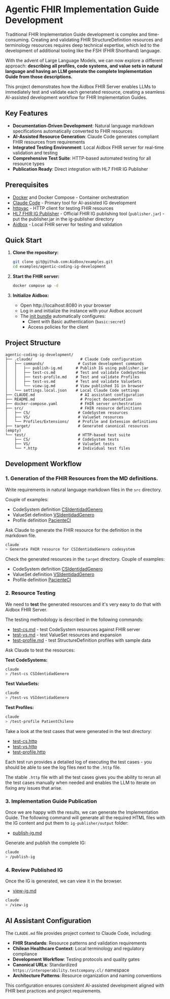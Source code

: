 # Agentic FHIR Implementation Guide Development

Traditional FHIR Implementation Guide development is complex and time-consuming. Creating and validating FHIR StructureDefinition resources and terminology resources requires deep technical expertise, which led to the development of additional tooling like the FSH (FHIR Shorthand) language.

With the advent of Large Language Models, we can now explore a different approach: **describing all profiles, code systems, and value sets in natural language and having an LLM generate the complete Implementation Guide from those descriptions.**

This project demonstrates how the Aidbox FHIR Server enables LLMs to immediately test and validate each generated resource, creating a seamless AI-assisted development workflow for FHIR Implementation Guides.


## Key Features

- **Documentation-Driven Development**: Natural language markdown specifications automatically converted to FHIR resources
- **AI-Assisted Resource Generation**: Claude Code generates compliant FHIR resources from requirements
- **Integrated Testing Environment**: Local Aidbox FHIR server for real-time validation and testing
- **Comprehensive Test Suite**: HTTP-based automated testing for all resource types
- **Publication Ready**: Direct integration with HL7 FHIR IG Publisher


## Prerequisites

- [Docker](https://www.docker.com/) and Docker Compose - Container orchestration
- [Claude Code](https://docs.anthropic.com/en/docs/claude-code/setup) - Primary tool for AI-assisted IG development  
- [httpyac](https://httpyac.github.io/) - HTTP client for testing FHIR resources
- [HL7 FHIR IG Publisher](https://confluence.hl7.org/spaces/FHIR/pages/175618322/IG+Publisher+CLI) - Official FHIR IG publishing tool (`publisher.jar`) - put the publisher.jar in the ig-publisher directory
- [Aidbox](https://www.health-samurai.io/docs/aidbox/getting-started/run-aidbox-locally) - Local FHIR server for testing and validation

## Quick Start

1. **Clone the repository:**
   ```bash
   git clone git@github.com:Aidbox/examples.git 
   cd examples/agentic-coding-ig-development
   ```

2. **Start the FHIR server:**
   ```bash
   docker compose up -d
   ```

3. **Initialize Aidbox:**
   - Open http://localhost:8080 in your browser
   - Log in and initialize the instance with your Aidbox account
   - The [init bundle](https://www.health-samurai.io/docs/aidbox/configuration/init-bundle) automatically configures:
     - Client with Basic authentication (`basic:secret`)
     - Access policies for the client
## Project Structure

```
agentic-coding-ig-development/
├── .claude/                     # Claude Code configuration
│   ├── commands/               # Custom development commands
│   │   ├── publish-ig.md      # Publish IG using publisher.jar
│   │   ├── test-cs.md         # Test and validate CodeSystems
│   │   ├── test-profile.md    # Test and validate Profiles
│   │   ├── test-vs.md         # Test and validate ValueSets
│   │   └── view-ig.md         # View published IG in browser
│   └── settings.local.json    # Local Claude Code settings
├── CLAUDE.md                    # AI assistant configuration
├── README.md                    # Project documentation  
├── docker-compose.yaml          # FHIR server orchestration
├── src/                         # FHIR resource definitions
│   ├── CS/                     # CodeSystem resources
│   ├── VS/                     # ValueSet resources
│   └── Profiles/Extensions/    # Profile and Extension definitions
├── target/                     # Generated canonical resources (empty)
└── test/                       # HTTP-based test suite
    ├── CS/                     # CodeSystem tests
    ├── VS/                     # ValueSet tests
    └── *.http                  # Individual test files
```

## Development Workflow

### 1. Generation of the FHIR Resources from the MD definitions.

Write requirements in natural language markdown files in the `src` directory.

Couple of examples: 
- CodeSystem definition [CSIdentidadGenero](src/CS/CSIdentidadGenero.MD)
- ValueSet definition [VSIdentidadGenero](src/VS/VSIdentidadGenero.MD)
- Profile definition [PacienteCl](src/Profiles/Resources/PacienteCl.MD)

Ask Claude to generate the FHIR resource for the definition in the markdown file.


```bash
claude  
> Generate FHIR resource for CSIdentidadGenero codesystem
```

Check the generated resources in the `target` directory.
Couple of examples: 
- CodeSystem definition [CSIdentidadGenero](target/CS/CSIdentidadGenero.json)
- ValueSet definition [VSIdentidadGenero](target/VS/VSIdentidadGenero.json)
- Profile definition [PacienteCl](target/Profiles/PacienteCl.json)


### 2. Resource Testing  
We need to **test** the generated resources and it's very easy to do that with Aidbox FHIR Server.

The testing methodology is described in the following commands:

- [test-cs.md](.claude/commands/test-cs.md) - test CodeSystem resources against FHIR server
- [test-vs.md](.claude/commands/test-vs.md) - test ValueSet resources and expansion
- [test-profile.md](.claude/commands/test-profile.md) - test StructureDefinition profiles with sample data

Ask Claude to test the resources:

**Test CodeSystems:**
```bash
claude
> /test-cs CSIdentidadGenero
```

**Test ValueSets:**
```bash
claude  
> /test-vs VSIdentidadGenero
```

**Test Profiles:**
```bash
claude
> /test-profile PatientChileno
```

Take a look at the test cases that were generated in the test directory:

- [test-cs.http](test/CS/CSIdentidadGenero.http)
- [test-vs.http](test/VS/VSIdentidadGenero.http)
- [test-profile.http](test/Profiles/PacienteCl.http)

Each test run provides a detailed log of executing the test cases - you should be able to see the log files next to the `.http` file.

The stable `.http` file with all the test cases gives you the ability to rerun all the test cases manually when needed and enables the LLM to iterate on fixing any issues that arise.


### 3. Implementation Guide Publication

Once we are happy with the results, we can generate the Implementation Guide.
The following command will generate all the required HTML files with the IG content and put them to `ig-publisher/output` folder:

- [publish-ig.md](.claude/commands/publish-ig.md) 


Generate and publish the complete IG:
```bash
claude
> /publish-ig
```

### 4. Review Published IG
Once the IG is generated, we can view it in the browser.

- [view-ig.md](.claude/commands/view-ig.md) 

```bash
claude  
> /view-ig
```

## AI Assistant Configuration

The `CLAUDE.md` file provides project context to Claude Code, including:
- **FHIR Standards**: Resource patterns and validation requirements
- **Chilean Healthcare Context**: Local terminology and regulatory compliance  
- **Development Workflow**: Testing protocols and quality gates
- **Canonical URLs**: Standardized `https://interoperability.testcompany.cl/` namespace
- **Architecture Patterns**: Resource organization and naming conventions

This configuration ensures consistent AI-assisted development aligned with FHIR best practices and project requirements.
